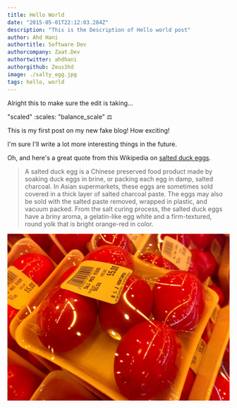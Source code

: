```yaml
---
title: Hello World
date: "2015-05-01T22:12:03.284Z"
description: "This is the Description of Hello world post"
author: Ahd Hani
authortitle: Software Dev
authorcompany: Zaat.Dev
authortwitter: ahdhani
authorgithub: Zeus3hd
image: ./salty_egg.jpg
tags: hello, world
---
```

Alright this to make sure the edit is taking... 

"scaled" :scales:
"balance_scale" :balance_scale:


This is my first post on my new fake blog! How exciting!

I'm sure I'll write a lot more interesting things in the future.

Oh, and here's a great quote from this Wikipedia on
[salted duck eggs](https://en.wikipedia.org/wiki/Salted_duck_egg).

> A salted duck egg is a Chinese preserved food product made by soaking duck
> eggs in brine, or packing each egg in damp, salted charcoal. In Asian
> supermarkets, these eggs are sometimes sold covered in a thick layer of salted
> charcoal paste. The eggs may also be sold with the salted paste removed,
> wrapped in plastic, and vacuum packed. From the salt curing process, the
> salted duck eggs have a briny aroma, a gelatin-like egg white and a
> firm-textured, round yolk that is bright orange-red in color.

![Chinese Salty Egg](./salty_egg.jpg)
